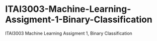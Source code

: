 # ITAI3003-Machine-Learning-Assigment-1-Binary-Classification
ITAI3003 Machine Learning Assigment 1, Binary Classification
